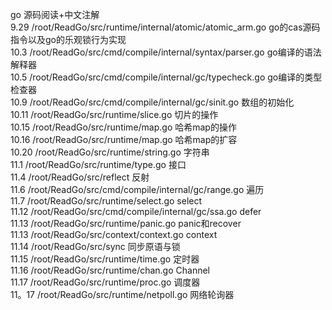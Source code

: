 go 源码阅读+中文注解  
9.29 /root/ReadGo/src/runtime/internal/atomic/atomic_arm.go  go的cas源码指令以及go的乐观锁行为实现  
10.3 /root/ReadGo/src/cmd/compile/internal/syntax/parser.go  go编译的语法解释器     
10.5 /root/ReadGo/src/cmd/compile/internal/gc/typecheck.go  go编译的类型检查器  
10.9 /root/ReadGo/src/cmd/compile/internal/gc/sinit.go 数组的初始化  
10.11 /root/ReadGo/src/runtime/slice.go 切片的操作  
10.15 /root/ReadGo/src/runtime/map.go 哈希map的操作  
10.16 /root/ReadGo/src/runtime/map.go 哈希map的扩容  
10.20 /root/ReadGo/src/runtime/string.go 字符串  
11.1 /root/ReadGo/src/runtime/type.go 接口  
11.4 /root/ReadGo/src/reflect 反射  
11.6 /root/ReadGo/src/cmd/compile/internal/gc/range.go 遍历  
11.7 /root/ReadGo/src/runtime/select.go select  
11.12 /root/ReadGo/src/cmd/compile/internal/gc/ssa.go defer  
11.13 /root/ReadGo/src/runtime/panic.go panic和recover  
11.13 /root/ReadGo/src/context/context.go  context  
11.14 /root/ReadGo/src/sync 同步原语与锁  
11.15 /root/ReadGo/src/runtime/time.go 定时器  
11.16 /root/ReadGo/src/runtime/chan.go Channel  
11.17 /root/ReadGo/src/runtime/proc.go 调度器  
11。17 /root/ReadGo/src/runtime/netpoll.go  网络轮询器  